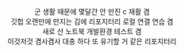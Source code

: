 <p align="center">
군 생활 때문에 몇달간 안 만진 c 재활 겸
<br>깃헙 오랜만에 만지는 김에 리포지터리 로컬 연결 연습 겸
<br>새로 산 노트북 개발환경 테스트 겸
<br>이것저것 겸사겸사 대충 하다 또 유기할 거 같은 리포지터리
</p>
